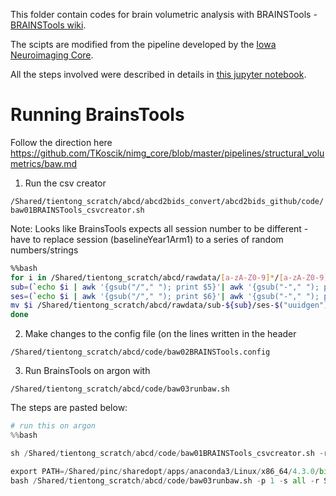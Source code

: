 This folder contain codes for brain volumetric analysis with BRAINSTools - [BRAINSTools wiki](https://github.com/BRAINSia/BRAINSTools/wiki).

The scipts are modified from the pipeline developed by the [Iowa Neuroimaging Core](https://github.com/TKoscik/nimg_core/blob/master/pipelines/structural_volumetrics/baw.md).

All the steps involved were described in details in [this jupyter notebook](https://github.com/tientong98/thesis/blob/master/start_to_finish.ipynb).

# Running BrainsTools

Follow the direction here https://github.com/TKoscik/nimg_core/blob/master/pipelines/structural_volumetrics/baw.md

1. Run the csv creator

`/Shared/tientong_scratch/abcd/abcd2bids_convert/abcd2bids_github/code/baw01BRAINSTools_csvcreator.sh`

Note: Looks like BrainsTools expects all session number to be different - have to replace session (baselineYear1Arm1) to a series of random numbers/strings 


```bash
%%bash
for i in /Shared/tientong_scratch/abcd/rawdata/[a-zA-Z0-9]*/[a-zA-Z0-9]* ; do 
sub=(`echo $i | awk '{gsub("/"," "); print $5}'| awk '{gsub("-"," "); print $2}'`)
ses=(`echo $i | awk '{gsub("/"," "); print $6}'| awk '{gsub("-"," "); print $2}'`)
mv $i /Shared/tientong_scratch/abcd/rawdata/sub-${sub}/ses-$("uuidgen")
done
```

2. Make changes to the config file (on the lines written in the header

`/Shared/tientong_scratch/abcd/code/baw02BRAINSTools.config`

3. Run BrainsTools on argon with

`/Shared/tientong_scratch/abcd/code/baw03runbaw.sh`

The steps are pasted below:


```python
# run this on argon
%%bash

sh /Shared/tientong_scratch/abcd/code/baw01BRAINSTools_csvcreator.sh -r /Shared/tientong_scratch -p abcd -o /Shared/tientong_scratch/abcd/derivatives/baw/200129.csv

export PATH=/Shared/pinc/sharedopt/apps/anaconda3/Linux/x86_64/4.3.0/bin:$PATH
bash /Shared/tientong_scratch/abcd/code/baw03runbaw.sh -p 1 -s all -r SGEGraph -c /Shared/tientong_scratch/abcd/code/baw02BRAINSTools.config
```
